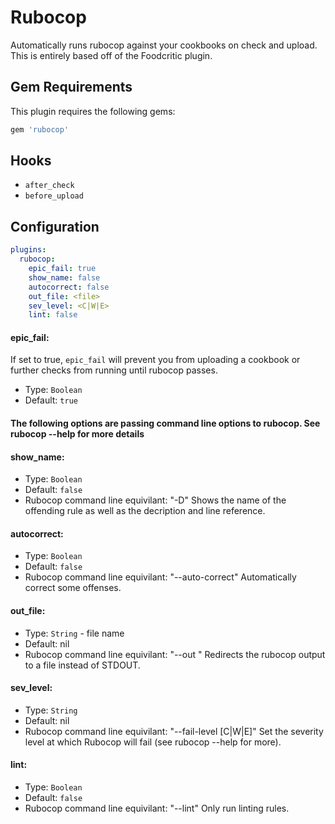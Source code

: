 Rubocop
==========
Automatically runs rubocop against your cookbooks on check and upload.
This is entirely based off of the Foodcritic plugin.

Gem Requirements
----------------
This plugin requires the following gems:

```ruby
gem 'rubocop'
```

Hooks
-----
- `after_check`
- `before_upload`

Configuration
-------------
```yaml
plugins:
  rubocop:
    epic_fail: true
    show_name: false
    autocorrect: false
    out_file: <file>
    sev_level: <C|W|E>
    lint: false
```

#### epic_fail:
If set to true, `epic_fail` will prevent you from uploading a cookbook or further checks from running until rubocop passes.
- Type: `Boolean`
- Default: `true`

#### The following options are passing command line options to rubocop.  See rubocop --help for more details
#### show_name:
- Type: `Boolean`
- Default: `false`
- Rubocop command line equivilant: "-D"
Shows the name of the offending rule as well as the decription and line reference.

#### autocorrect:
- Type: `Boolean`
- Default: `false`
- Rubocop command line equivilant: "--auto-correct"
Automatically correct some offenses.

#### out_file:
- Type: `String` - file name
- Default: nil
- Rubocop command line equivilant: "--out <file>"
Redirects the rubocop output to a file instead of STDOUT.

#### sev_level:
- Type: `String`
- Default: nil
- Rubocop command line equivilant: "--fail-level [C|W|E]"
Set the severity level at which Rubocop will fail (see rubocop --help for more).

#### lint:
- Type: `Boolean`
- Default: `false`
- Rubocop command line equivilant: "--lint"
Only run linting rules.
